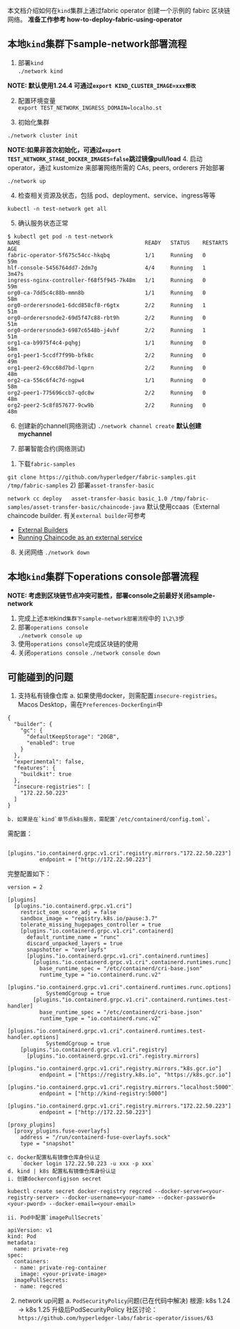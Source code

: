 本文档介绍如何在`kind`集群上通过fabric operator 创建一个示例的 fabirc 区块链网络。
**准备工作参考 how-to-deploy-fabric-using-operator**

## 本地`kind`集群下sample-network部署流程
1. 部署`kind`  
`./network kind`

**NOTE: 默认使用1.24.4 可通过`export KIND_CLUSTER_IMAGE=xxx修改`**

2. 配置环境变量  
`export TEST_NETWORK_INGRESS_DOMAIN=localho.st` 

3. 初始化集群  
```
./network cluster init
```
**NOTE:如果非首次初始化，可通过`export TEST_NETWORK_STAGE_DOCKER_IMAGES=false`跳过镜像pull/load**
4. 启动 operator，通过 kustomize 来部署网络所需的 CAs, peers, orderers
开始部署
```
./network up
```
4. 检查相关资源及状态，包括 pod、deployment、service、ingress等等
```
kubectl -n test-network get all
```
5. 确认服务状态正常
```
$ kubectl get pod -n test-network
NAME                                       READY   STATUS    RESTARTS   AGE
fabric-operator-5f675c54cc-hkqbq           1/1     Running   0          59m
hlf-console-5456764dd7-2dm7g               4/4     Running   1          3m47s
ingress-nginx-controller-f68f5f945-7k48m   1/1     Running   0          59m
org0-ca-7dd5c4c88b-mmn8b                   1/1     Running   0          58m
org0-orderersnode1-6dcd858cf8-r6gtx        2/2     Running   1          51m
org0-orderersnode2-69d5f47c88-rbt9h        2/2     Running   0          51m
org0-orderersnode3-6987c6548b-j4vhf        2/2     Running   1          51m
org1-ca-b9975f4c4-pqhgj                    1/1     Running   0          58m
org1-peer1-5ccdf7f99b-bfk8c                2/2     Running   0          49m
org1-peer2-69cc68d7bd-lqprn                2/2     Running   0          48m
org2-ca-556c6f4c7d-ngpw4                   1/1     Running   0          58m
org2-peer1-775696ccb7-qdc8w                2/2     Running   0          48m
org2-peer2-5c8f857677-9cw9b                2/2     Running   0          48m
```
6. 创建新的channel(网络测试) 
`./network channel create` 
**默认创建 mychannel** 

7. 部署智能合约(网络测试) 
1) 下载`fabric-samples` 

`git clone https://github.com/hyperledger/fabric-samples.git /tmp/fabric-samples`
2) 部署`asset-transfer-basic`

`network cc deploy   asset-transfer-basic basic_1.0 /tmp/fabric-samples/asset-transfer-basic/chaincode-java`
默认使用ccaas（External chaincode builder. 有关`external builder`可参考
- [External Builders](https://hyperledger-fabric.readthedocs.io/en/latest/cc_launcher.html) 
- [Running Chaincode as an external service](https://hyperledger-fabric.readthedocs.io/en/latest/cc_service.html)

8. 关闭网络
`./network down`

## 本地`kind`集群下operations console部署流程
**NOTE: 考虑到区块链节点冲突可能性，部署console之前最好关闭sample-network**
1. 完成上述`本地`kind`集群下sample-network部署流程`中的 `1\2\3`步
2. 部署`operations console`  
`./network console up`
3. 使用`operations console`完成区块链的使用  
4. 关闭`operations console`
`./network console down`


## 可能碰到的问题
1. 支持私有镜像仓库
    a. 如果使用docker，则需配置`insecure-registries`。 Macos Desktop，需在`Preferences-DockerEngin`中
```
{
  "builder": {
    "gc": {
      "defaultKeepStorage": "20GB",
      "enabled": true
    }
  },
  "experimental": false,
  "features": {
    "buildkit": true
  },
  "insecure-registries": [
    "172.22.50.223"
  ]
}
```

    b. 如果是在`kind`单节点k8s服务，需配置`/etc/containerd/config.toml`。
需配置：

```
        [plugins."io.containerd.grpc.v1.cri".registry.mirrors."172.22.50.223"]
          endpoint = ["http://172.22.50.223"]
```

完整配置如下：
```
version = 2

[plugins]
  [plugins."io.containerd.grpc.v1.cri"]
    restrict_oom_score_adj = false
    sandbox_image = "registry.k8s.io/pause:3.7"
    tolerate_missing_hugepages_controller = true
    [plugins."io.containerd.grpc.v1.cri".containerd]
      default_runtime_name = "runc"
      discard_unpacked_layers = true
      snapshotter = "overlayfs"
      [plugins."io.containerd.grpc.v1.cri".containerd.runtimes]
        [plugins."io.containerd.grpc.v1.cri".containerd.runtimes.runc]
          base_runtime_spec = "/etc/containerd/cri-base.json"
          runtime_type = "io.containerd.runc.v2"
          [plugins."io.containerd.grpc.v1.cri".containerd.runtimes.runc.options]
            SystemdCgroup = true
        [plugins."io.containerd.grpc.v1.cri".containerd.runtimes.test-handler]
          base_runtime_spec = "/etc/containerd/cri-base.json"
          runtime_type = "io.containerd.runc.v2"
          [plugins."io.containerd.grpc.v1.cri".containerd.runtimes.test-handler.options]
            SystemdCgroup = true
    [plugins."io.containerd.grpc.v1.cri".registry]
      [plugins."io.containerd.grpc.v1.cri".registry.mirrors]
        [plugins."io.containerd.grpc.v1.cri".registry.mirrors."k8s.gcr.io"]
          endpoint = ["https://registry.k8s.io", "https://k8s.gcr.io"]
        [plugins."io.containerd.grpc.v1.cri".registry.mirrors."localhost:5000"]
          endpoint = ["http://kind-registry:5000"]
        [plugins."io.containerd.grpc.v1.cri".registry.mirrors."172.22.50.223"]
          endpoint = ["http://172.22.50.223"]

[proxy_plugins]
  [proxy_plugins.fuse-overlayfs]
    address = "/run/containerd-fuse-overlayfs.sock"
    type = "snapshot"
```

    c. docker配置私有镜像仓库身份认证
        `docker login 172.22.50.223 -u xxx -p xxx` 
    d. kind | k8s 配置私有镜像仓库身份认证
    i. 创建dockerconfigjson secret
```
kubectl create secret docker-registry regcred --docker-server=<your-registry-server> --docker-username=<your-name> --docker-password=<your-pword> --docker-email=<your-email>
```
    ii. Pod中配置`imagePullSecrets`
```
apiVersion: v1
kind: Pod
metadata:
  name: private-reg
spec:
  containers:
  - name: private-reg-container
    image: <your-private-image>
  imagePullSecrets:
  - name: regcred
```

2. network up问题
    a. `PodSecurityPolicy`问题(已在代码中解决)
    根源: k8s 1.24 -> k8s 1.25 升级后PodSecurityPolicy 
    社区讨论： `https://github.com/hyperledger-labs/fabric-operator/issues/63`
